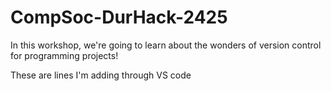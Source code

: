 # CompSoc-DurHack-2425
In this workshop, we're going to learn about the wonders of version control for programming projects!

These are lines I'm adding through VS code 

